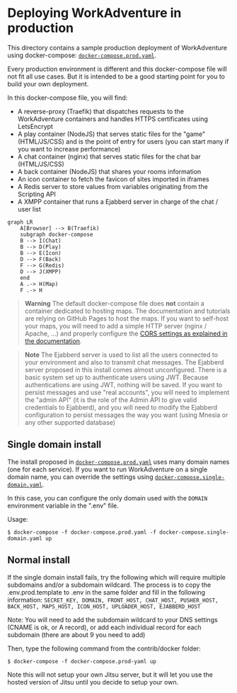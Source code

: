 # Deploying WorkAdventure in production

This directory contains a sample production deployment of WorkAdventure using docker-compose: [`docker-compose.prod.yaml`](docker-compose.prod.yaml).

Every production environment is different and this docker-compose file will not
fit all use cases. But it is intended to be a good starting point for you
to build your own deployment.

In this docker-compose file, you will find:

- A reverse-proxy (Traefik) that dispatches requests to the WorkAdventure containers and handles HTTPS certificates using LetsEncrypt
- A play container (NodeJS) that serves static files for the "game" (HTML/JS/CSS) and is the point of entry for users (you can start many if you want to increase performance)
- A chat container (nginx) that serves static files for the chat bar (HTML/JS/CSS)
- A back container (NodeJS) that shares your rooms information
- An icon container to fetch the favicon of sites imported in iframes
- A Redis server to store values from variables originating from the Scripting API
- A XMPP container that runs a Ejabberd server in charge of the chat / user list

```mermaid
graph LR
    A[Browser] --> B(Traefik)
    subgraph docker-compose
    B --> I(Chat)
    B --> D(Play)
    B --> E(Icon)
    D --> F(Back)
    F --> G(Redis)
    D --> J(XMPP)
    end
    A .-> H(Map)
    F .-> H
```

> **Warning**
> The default docker-compose file does **not** contain a container dedicated to hosting maps. The documentation and
tutorials are relying on GitHub Pages to host the maps. If you want to self-host your maps, you will need to add a simple
HTTP server (nginx / Apache, ...) and properly configure the [CORS settings as explained in the documentation](../../docs/maps/hosting.md).

> **Note**
> The Ejabberd server is used to list all the users connected to your environment and also
> to transmit chat messages. The Ejabberd server proposed in this install comes almost
> unconfigured. There is a basic system set up to authenticate users using JWT. Because
> authentications are using JWT, nothing will be saved.
> If you want to persist messages and use "real accounts", you will need to implement the
> "admin API" (it is the role of the Admin API to give valid credentials to Ejabberd),
> and you will need to modify the Ejabberd configuration to persist messages the way you want
> (using Mnesia or any other supported database)

## Single domain install

The install proposed in [`docker-compose.prod.yaml`](docker-compose.prod.yaml) uses many domain names (one for each service).
If you want to run WorkAdventure on a single domain name, you can override the settings using [`docker-compose.single-domain.yaml`](docker-compose.single-domain.yaml).

In this case, you can configure the only domain used with the `DOMAIN` environment variable in the ".env" file.

Usage:

```console
$ docker-compose -f docker-compose.prod.yaml -f docker-compose.single-domain.yaml up
```

## Normal install

If the single domain install fails, try the following which will require multiple subdomains and/or a subdomain wildcard.
The process is to copy the .env.prod.template to .env in the same folder and fill in the following information:
`SECRET_KEY, DOMAIN, FRONT_HOST, CHAT_HOST, PUSHER_HOST, BACK_HOST, MAPS_HOST, ICON_HOST, UPLOADER_HOST, EJABBERD_HOST`

Note: You will need to add the subdomain wildcard to your DNS settings (CNAME is ok, or A record), or add each individual record for each subdomain (there are about 9 you need to add)

Then, type the following command from the contrib/docker folder:
```console
$ docker-compose -f docker-compose.prod-yaml up
```

Note this will not setup your own Jitsu server, but it will let you use the hosted version of Jitsu until you decide to setup your own.
